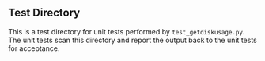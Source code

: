 ## Test Directory
This is a test directory for unit tests performed by `test_getdiskusage.py`. The unit tests scan this directory and report the output back to the unit tests for acceptance.
